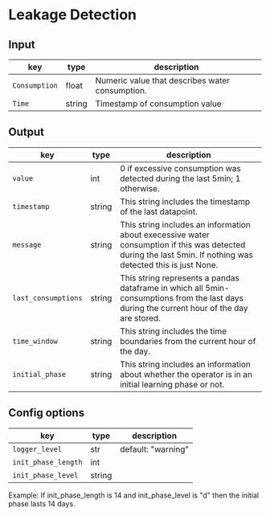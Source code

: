 # Leakage Detection

## Input 
| key                | type | description | 
|--------------------|------|-------------|   
| `Consumption`     | float | Numeric value that describes water consumption. |
| `Time`     | string | Timestamp of consumption value |



## Output 

| key | type | description | 
|--------------------|-------------|-----------------------------------------------------------| 
| `value`           | int | 0 if excessive consumption was detected during the last 5min; 1 otherwise. |
| `timestamp`           | string | This string includes the timestamp of the last datapoint. |
| `message`           | string | This string includes an information about execessive water consumption if this was detected during the last 5min. If nothing was detected this is just None. |
| `last_consumptions`           | string | This string represents a pandas dataframe in which all 5min-consumptions from the last days during the current hour of the day are stored. |
| `time_window`           | string | This string includes the time boundaries from the current hour of the day. |
| `initial_phase`           | string | This string includes an information about whether the operator is in an initial learning phase or not. |


## Config options

| key | type | description | 
|--------------------|-------------|-----------------------------------------------------------| 
| `logger_level`           | str | default: "warning" |
| `init_phase_length`           | int |  |
| `init_phase_level`           | string | |

Example: If init_phase_length is 14 and init_phase_level is "d" then the initial phase lasts 14 days.
